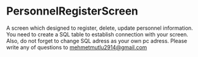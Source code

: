 # PersonnelRegisterScreen
A screen which designed to register, delete, update personnel information.
You need to create a SQL table to establish connection with your screen.
Also, do not forget to change SQL adress as your own pc adress.
Please write any of questions to mehmetmutlu2914@gmail.com
